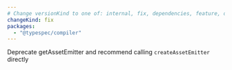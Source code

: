 ```yaml
---
# Change versionKind to one of: internal, fix, dependencies, feature, deprecation, breaking
changeKind: fix
packages:
  - "@typespec/compiler"
---
```


Deprecate getAssetEmitter and recommend calling `createAssetEmitter` directly
